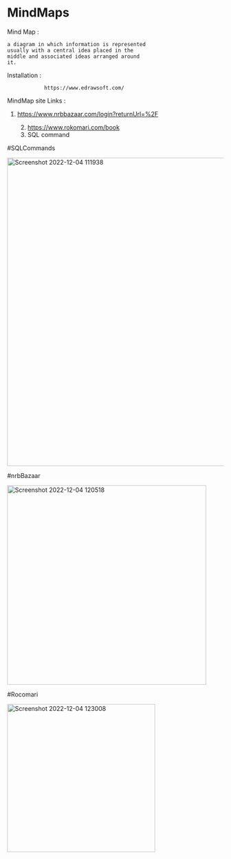 # MindMaps

Mind Map :


    a diagram in which information is represented 
    usually with a central idea placed in the 
    middle and associated ideas arranged around 
    it.

Installation :


                https://www.edrawsoft.com/

MindMap site Links :

 1.  https://www.nrbbazaar.com/login?returnUrl=%2F                        
                
        2. https://www.rokomari.com/book
        3. SQL command
        
        
   #SQLCommands  
   
<img width="716" alt="Screenshot 2022-12-04 111938" src="https://user-images.githubusercontent.com/32101980/205478382-fde91835-2293-4b07-bc76-e195732389e5.png">


#nrbBazaar

<img width="463" alt="Screenshot 2022-12-04 120518" src="https://user-images.githubusercontent.com/32101980/205478388-3d3a0c17-1872-4658-bb1e-95bca385967e.png">

  #Rocomari  

<img width="344" alt="Screenshot 2022-12-04 123008" src="https://user-images.githubusercontent.com/32101980/205478396-db927587-d7cc-4d64-95c2-ad1bcc0940d3.png">



